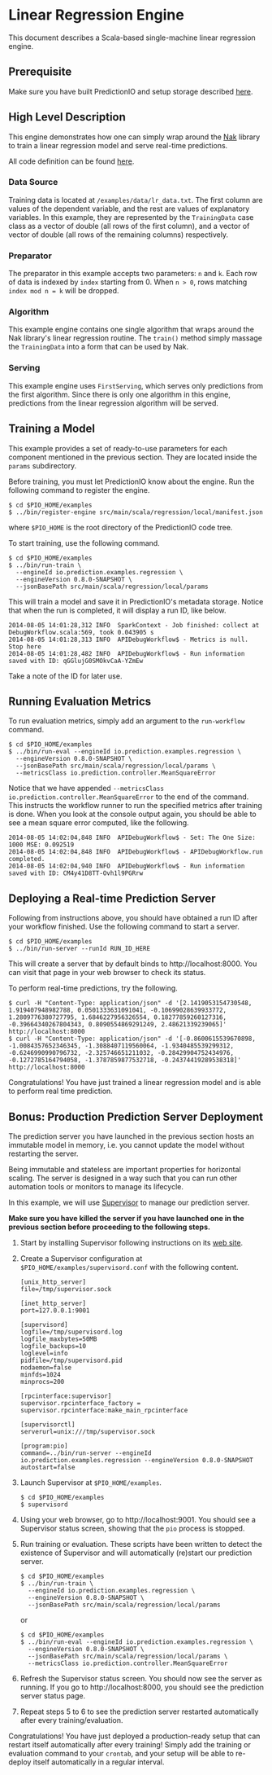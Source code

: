 Linear Regression Engine
========================

This document describes a Scala-based single-machine linear regression engine.


Prerequisite
------------

Make sure you have built PredictionIO and setup storage described
[here](/README.md).


High Level Description
----------------------

This engine demonstrates how one can simply wrap around the
[Nak](https://github.com/scalanlp/nak) library to train a linear regression
model and serve real-time predictions.

All code definition can be found [here](Run.scala).


### Data Source

Training data is located at `/examples/data/lr_data.txt`. The first column are
values of the dependent variable, and the rest are values of explanatory
variables. In this example, they are represented by the `TrainingData` case
class as a vector of double (all rows of the first column), and a vector of
vector of double (all rows of the remaining columns) respectively.


### Preparator

The preparator in this example accepts two parameters: `n` and `k`. Each row of
data is indexed by `index` starting from 0. When `n > 0`, rows matching `index
mod n = k` will be dropped.


### Algorithm

This example engine contains one single algorithm that wraps around the Nak
library's linear regression routine. The `train()` method simply massage the
`TrainingData` into a form that can be used by Nak.


### Serving

This example engine uses `FirstServing`, which serves only predictions from the
first algorithm. Since there is only one algorithm in this engine, predictions
from the linear regression algorithm will be served.


Training a Model
----------------

This example provides a set of ready-to-use parameters for each component
mentioned in the previous section. They are located inside the `params`
subdirectory.

Before training, you must let PredictionIO know about the engine. Run the
following command to register the engine.
```
$ cd $PIO_HOME/examples
$ ../bin/register-engine src/main/scala/regression/local/manifest.json
```
where `$PIO_HOME` is the root directory of the PredictionIO code tree.

To start training, use the following command.
```
$ cd $PIO_HOME/examples
$ ../bin/run-train \
  --engineId io.prediction.examples.regression \
  --engineVersion 0.8.0-SNAPSHOT \
  --jsonBasePath src/main/scala/regression/local/params
```
This will train a model and save it in PredictionIO's metadata storage. Notice
that when the run is completed, it will display a run ID, like below.
```
2014-08-05 14:01:28,312 INFO  SparkContext - Job finished: collect at DebugWorkflow.scala:569, took 0.043905 s
2014-08-05 14:01:28,313 INFO  APIDebugWorkflow$ - Metrics is null. Stop here
2014-08-05 14:01:28,482 INFO  APIDebugWorkflow$ - Run information saved with ID: qGGlujG0SMOkvCaA-YZmEw
```
Take a note of the ID
for later use.


Running Evaluation Metrics
--------------------------

To run evaluation metrics, simply add an argument to the `run-workflow` command.
```
$ cd $PIO_HOME/examples
$ ../bin/run-eval --engineId io.prediction.examples.regression \
  --engineVersion 0.8.0-SNAPSHOT \
  --jsonBasePath src/main/scala/regression/local/params \
  --metricsClass io.prediction.controller.MeanSquareError
```
Notice that we have appended `--metricsClass
io.prediction.controller.MeanSquareError` to the end of the command. This
instructs the workflow runner to run the specified metrics after training is
done. When you look at the console output again, you should be able to see a
mean square error computed, like the following.
```
2014-08-05 14:02:04,848 INFO  APIDebugWorkflow$ - Set: The One Size: 1000 MSE: 0.092519
2014-08-05 14:02:04,848 INFO  APIDebugWorkflow$ - APIDebugWorkflow.run completed.
2014-08-05 14:02:04,940 INFO  APIDebugWorkflow$ - Run information saved with ID: CM4y41D8TT-Ovh1l9PGRrw
```


Deploying a Real-time Prediction Server
---------------------------------------

Following from instructions above, you should have obtained a run ID after
your workflow finished. Use the following command to start a server.
```
$ cd $PIO_HOME/examples
$ ../bin/run-server --runId RUN_ID_HERE
```
This will create a server that by default binds to http://localhost:8000. You
can visit that page in your web browser to check its status.

To perform real-time predictions, try the following.
```
$ curl -H "Content-Type: application/json" -d '[2.1419053154730548, 1.919407948982788, 0.0501333631091041, -0.10699028639933772, 1.2809776380727795, 1.6846227956326554, 0.18277859260127316, -0.39664340267804343, 0.8090554869291249, 2.48621339239065]' http://localhost:8000
$ curl -H "Content-Type: application/json" -d '[-0.8600615539670898, -1.0084357652346345, -1.3088407119560064, -1.9340485539299312, -0.6246990990796732, -2.325746651211032, -0.28429904752434976, -0.1272785164794058, -1.3787859877532718, -0.24374419289538318]' http://localhost:8000
```
Congratulations! You have just trained a linear regression model and is able to
perform real time prediction.


Bonus: Production Prediction Server Deployment
----------------------------------------------

The prediction server you have launched in the previous section hosts an
immutable model in memory, i.e. you cannot update the model without restarting
the server.

Being immutable and stateless are important properties for horizontal scaling.
The server is designed in a way such that you can run other automation tools or
monitors to manage its lifecycle.

In this example, we will use [Supervisor](http://supervisord.org/) to manage our
prediction server.

**Make sure you have killed the server if you have launched one in the previous
section before proceeding to the following steps.**

1.  Start by installing Supervisor following instructions on its [web
    site](http://supervisord.org/).

2.  Create a Supervisor configuration at `$PIO_HOME/examples/supervisord.conf`
    with the following content.
    ```
    [unix_http_server]
    file=/tmp/supervisor.sock

    [inet_http_server]
    port=127.0.0.1:9001

    [supervisord]
    logfile=/tmp/supervisord.log
    logfile_maxbytes=50MB
    logfile_backups=10
    loglevel=info
    pidfile=/tmp/supervisord.pid
    nodaemon=false
    minfds=1024
    minprocs=200

    [rpcinterface:supervisor]
    supervisor.rpcinterface_factory = supervisor.rpcinterface:make_main_rpcinterface

    [supervisorctl]
    serverurl=unix:///tmp/supervisor.sock

    [program:pio]
    command=../bin/run-server --engineId io.prediction.examples.regression --engineVersion 0.8.0-SNAPSHOT
    autostart=false
    ```

3.  Launch Supervisor at `$PIO_HOME/examples`.
    ```
    $ cd $PIO_HOME/examples
    $ supervisord
    ```

4.  Using your web browser, go to http://localhost:9001. You should see a
    Supervisor status screen, showing that the `pio` process is stopped.

5.  Run training or evaluation. These scripts have been written to detect the
    existence of Supervisor and will automatically (re)start our prediction server.
    ```
    $ cd $PIO_HOME/examples
    $ ../bin/run-train \
      --engineId io.prediction.examples.regression \
      --engineVersion 0.8.0-SNAPSHOT \
      --jsonBasePath src/main/scala/regression/local/params
    ```

    or

    ```
    $ cd $PIO_HOME/examples
    $ ../bin/run-eval --engineId io.prediction.examples.regression \
      --engineVersion 0.8.0-SNAPSHOT \
      --jsonBasePath src/main/scala/regression/local/params \
      --metricsClass io.prediction.controller.MeanSquareError
    ```

6.  Refresh the Supervisor status screen. You should now see the server as
    running. If you go to http://localhost:8000, you should see the prediction
    server status page.
7.  Repeat steps 5 to 6 to see the prediction server restarted automatically
    after every training/evaluation.

Congratulations! You have just deployed a production-ready setup that can
restart itself automatically after every training! Simply add the training or
evaluation command to your `crontab`, and your setup will be able to re-deploy
itself automatically in a regular interval.
